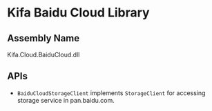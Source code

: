 Kifa Baidu Cloud Library
===

Assembly Name
---
Kifa.Cloud.BaiduCloud.dll

APIs
---

- `BaiduCloudStorageClient` implements `StorageClient` for accessing storage service in pan.baidu.com.
